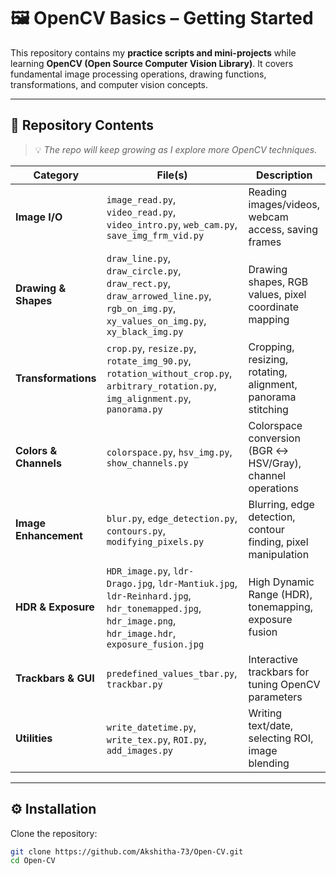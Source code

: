 # 🖼️ OpenCV Basics – Getting Started

This repository contains my **practice scripts and mini-projects** while learning **OpenCV (Open Source Computer Vision Library)**.
It covers fundamental image processing operations, drawing functions, transformations, and computer vision concepts.

---

## 📂 Repository Contents

> 💡 *The repo will keep growing as I explore more OpenCV techniques.*

| Category              | File(s)                                                                                                                                               | Description                                                   |
| --------------------- | ----------------------------------------------------------------------------------------------------------------------------------------------------- | ------------------------------------------------------------- |
| **Image I/O**         | `image_read.py`, `video_read.py`, `video_intro.py`, `web_cam.py`, `save_img_frm_vid.py`                                                               | Reading images/videos, webcam access, saving frames           |
| **Drawing & Shapes**  | `draw_line.py`, `draw_circle.py`, `draw_rect.py`, `draw_arrowed_line.py`, `rgb_on_img.py`, `xy_values_on_img.py`, `xy_black_img.py`                   | Drawing shapes, RGB values, pixel coordinate mapping          |
| **Transformations**   | `crop.py`, `resize.py`, `rotate_img_90.py`, `rotation_without_crop.py`, `arbitrary_rotation.py`, `img_alignment.py`, `panorama.py`                    | Cropping, resizing, rotating, alignment, panorama stitching   |
| **Colors & Channels** | `colorspace.py`, `hsv_img.py`, `show_channels.py`                                                                                                     | Colorspace conversion (BGR ↔ HSV/Gray), channel operations    |
| **Image Enhancement** | `blur.py`, `edge_detection.py`, `contours.py`, `modifying_pixels.py`                                                                                  | Blurring, edge detection, contour finding, pixel manipulation |
| **HDR & Exposure**    | `HDR_image.py`, `ldr-Drago.jpg`, `ldr-Mantiuk.jpg`, `ldr-Reinhard.jpg`, `hdr_tonemapped.jpg`, `hdr_image.png`, `hdr_image.hdr`, `exposure_fusion.jpg` | High Dynamic Range (HDR), tonemapping, exposure fusion        |
| **Trackbars & GUI**   | `predefined_values_tbar.py`, `trackbar.py`                                                                                                            | Interactive trackbars for tuning OpenCV parameters            |
| **Utilities**         | `write_datetime.py`, `write_tex.py`, `ROI.py`, `add_images.py`                                                                                        | Writing text/date, selecting ROI, image blending              |

---

## ⚙️ Installation

Clone the repository:

```bash
git clone https://github.com/Akshitha-73/Open-CV.git
cd Open-CV

